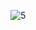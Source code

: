 ![5](https://github.com/hasanfadiloglu/Basic-Calculator-App/assets/148635607/485fb081-652b-40c4-8ab9-dcd1337d8e94)
